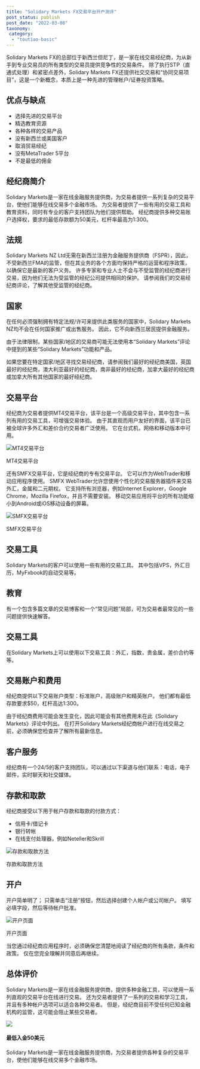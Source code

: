 ```yaml
---
title: "Solidary Markets FX交易平台开户测评"
post_status: publish
post_date: "2022-03-08"
taxonomy:
 category: 
  - "toutiao-basic"
---
```


Solidary Markets FX的总部位于新西兰但尼丁，是一家在线交易经纪商，为从新手到专业交易员的所有类型的交易员提供竞争性的交易条件。 除了执行STP（直通式处理）和紧密点差外，Solidary Markets FX还提供社交交易和“协同交易项目”，这是一个新概念，本质上是一种先进的管理帐户/证券投资策略。

## 优点与缺点
- 选择先进的交易平台
- 精选教育资源
- 各种各样的交易产品
- 没有新西兰或美国客户
- 取消贸易经纪
- 没有MetaTrader 5平台
- 不是最低的佣金


## 经纪商简介

Solidary Markets是一家在线金融服务提供商，为交易者提供一系列复杂的交易平台，使他们能够在线交易多个金融市场。 为交易者提供了一些有用的交易工具和教育资料，同时有专业的客户支持团队为他们提供帮助。 经纪商提供多种交易账户选择权，要求的最低存款额为50美元，杠杆率最高为1:300。

## 法规

Solidary Markets NZ Ltd无需在新西兰注册为金融服务提供商（FSPR），因此，不受新西兰FMA的监管，但在其业务的各个方面均保持严格的运营和程序政策，以确保它是最新的客户义务。 许多专家和专业人士不会与不受监管的经纪商进行交易，因为他们无法为受监管的经纪公司提供相同的保护。 请参阅我们的交易经纪商评论，了解其他受监管的经纪商。

## 国家

在任何必须强制拥有特定法规/许可来提供此类服务的国家中，Solidary Markets NZ均不会在任何国家推广或出售服务。 因此，它不向新西兰居民提供金融服务。

由于法律限制，某些国家/地区的交易商可能无法使用本“Solidary Markets”评论中提到的某些“Solidary Markets”功能和产品。

如果您要在特定国家/地区寻找交易经纪商，请参阅我们最好的经纪商美国，英国最好的经纪商，澳大利亚最好的经纪商，南非最好的经纪商，加拿大最好的经纪商或加拿大所有其他国家的最好经纪商。

## 交易平台

经纪商为交易者提供MT4交易平台，该平台是一个高级交易平台，其中包含一系列有用的交易工具，可增强交易体验。 由于其直观而用户友好的界面，该平台已被全球许多外汇和差价合约交易者广泛使用。 它在台式机，网络和移动版本中可用。

![MT4交易平台](https://cdn.fendou.la/funstoutiao/2020/11/Solidary-Markets-Review-MT4-Trading-Platform.gif "MT4交易平台")

MT4交易平台

还有SMFX交易平台，它是经纪商的专有交易平台。 它可以作为WebTrader和移动应用程序使用。 SMFX WebTrader允许您使用个性化的交易服务器插件来交易外汇，金属和二元期权。 它支持所有浏览器，例如Internet Explorer，Google Chrome，Mozilla Firefox，并且不需要安装。 移动交易应用将平台的所有功能缩小到Android或iOS移动设备的屏幕。

![SMFX交易平台](https://cdn.fendou.la/funstoutiao/2020/11/Solidary-Markets-Review-Trading-Platform.png "SMFX交易平台")

SMFX交易平台

## 交易工具

Solidary Markets的客户可以使用一些有用的交易工具。 其中包括VPS，外汇日历，MyFxbook的自动交易等。

## 教育

有一个包含多篇文章的交易博客和一个“常见问题”局部，可为交易者最常见的一些问题提供快速解答。

## 交易工具

在Solidary Markets上可以使用以下交易工具：外汇，指数，贵金属，差价合约等等。

## 交易账户和费用

经纪商提供以下交易账户类型：标准账户，高级账户和精英账户。 他们都有最低存款要求$50，杠杆高达1:300。

由于经纪商费用可能会发生变化，因此可能会有其他费用未在此《Solidary Markets》评论中列出。 在打开Solidary Markets经纪商帐户进行在线交易之前，必须确保您检查并了解所有最新信息。

## 客户服务

经纪商有一个24/5的客户支持团队，可以通过以下渠道与他们联系：电话，电子邮件，实时聊天和社交媒体。

## 存款和取款

经纪商接受以下用于帐户存款和取款的付款方式：
- 信用卡/借记卡
- 银行转帐
- 在线支付处理器，例如Neteller和Skrill

![存款和取款方法](https://cdn.fendou.la/funstoutiao/2020/11/Solidary-Markets-Review-Deposit-and-Withdrawal-Methods.jpg "存款和取款方法")

存款和取款方法

## 开户

开户简单明了； 只需单击“注册”按钮，然后选择创建个人帐户或公司帐户。 填写必填字段，然后等待帐户批准。

![开户页面](https://cdn.fendou.la/funstoutiao/2020/11/Solidary-Markets-Review-Account-Opening-Page-360x1024.jpg "开户页面")

开户页面

当您通过经纪商应用程序时，必须确保您清楚地阅读了经纪商的所有条款，条件和政策。 仅在您完全理解并同意后再继续。

## 总体评价

Solidary Markets是一家在线金融服务提供商，提供多种金融工具，可以使用一系列直观的交易平台在线进行交易。 还为交易者提供了一系列的交易和学习工具，并且有多种帐户选项可以适合各种交易者。 但是，经纪商目前不受任何已知金融机构的监管，这可能会阻止某些交易者。

![](https://cdn.fendou.la/funstoutiao/2020/11/Solidary-Markets-Logo.png)

#### 最低入金50美元

Solidary Markets是一家在线金融服务提供商，为交易者提供各种复杂的交易平台，使他们能够在线交易多个金融市场。
